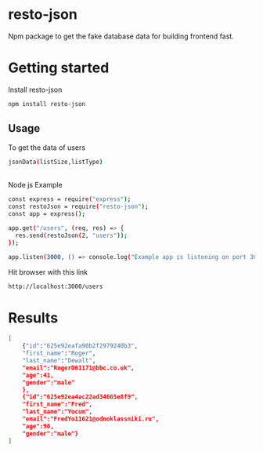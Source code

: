 # resto-json

Npm package to get the fake database data for building frontend fast.

# Getting started

Install resto-json

```bash
npm install resto-json
```

## Usage

To get the data of users

```bash
jsonData(listSize,listType)
```

\
Node js Example

```bash
const express = require("express");
const restoJson = require("resto-json");
const app = express();

app.get("/users", (req, res) => {
  res.send(restoJson(2, "users"));
});

app.listen(3000, () => console.log("Example app is listening on port 3000."));
```

Hit browser with this link
```bash
http://localhost:3000/users
```

# Results
```bash
[
    {"id":"625e92eafa90b2f2979240b3",
    "first_name":"Roger",
    "last_name":"Dewalt",
    "email":"RogerD61171@bbc.co.uk",
    "age":41,
    "gender":"male"
    },
    {"id":"625e92ea4ac22ad34665e8f9",
    "first_name":"Fred",
    "last_name":"Yocum",
    "email":"FredYo11621@odnoklassniki.ru",
    "age":96,
    "gender":"male"}
]
```
